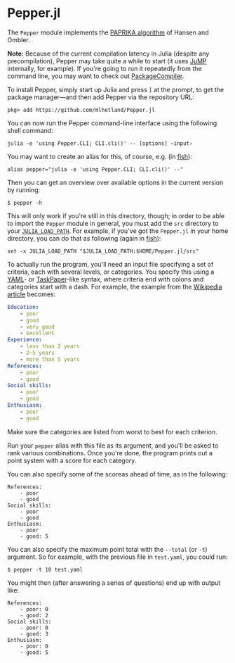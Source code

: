 # Pepper.jl

The `Pepper` module implements the [PAPRIKA algorithm][1] of Hansen and
Ombler.

**Note:** Because of the current compilation latency in Julia (despite any
precompilation), Pepper may take quite a while to start (it uses [JuMP][2]
internally, for example). If you're going to run it repeatedly from the
command line, you may want to check out [PackageCompiler][3].

To install Pepper, simply start up Julia and press `]` at the prompt, to get
the package manager—and then add Pepper via the repository URL:
```
pkg> add https://github.com/mlhetland/Pepper.jl
```

You can now run the Pepper command-line interface using the following shell
command:
```
julia -e 'using Pepper.CLI; CLI.cli()' -- [options] ‹input›
```
You may want to create an alias for this, of course, e.g. (in [fish][4]):
```
alias pepper="julia -e 'using Pepper.CLI; CLI.cli()' --"
```
Then you can get an overview over available options in the current version by
running:
```
$ pepper -h
```
This will only work if you're still in this directory, though; in order to be
able to import the `Pepper` module in general, you must add the `src`
directory to your [`JULIA_LOAD_PATH`][5]. For example, if you've got the
`Pepper.jl` in your home directory, you can do that as following (again in
[fish][4]):
```
set -x JULIA_LOAD_PATH "$JULIA_LOAD_PATH:$HOME/Pepper.jl/src"
```
To actually run the program, you'll need an input file specifying a set of
criteria, each with several levels, or categories. You specify this using a
[YAML][6]-  or [TaskPaper][7]-like syntax, where criteria end with colons and
categories start with a dash. For example, the example from the [Wikipedia
article][1] becomes:

```yaml
Education:
    - poor
    - good
    - very good
    - excellent
Experience:
    - less than 2 years
    - 2–5 years
    - more than 5 years
References:
    - poor
    - good
Social skills:
    - poor
    - good
Enthusiasm:
    - poor
    - good
```

Make sure the categories are listed from worst to best for each criterion.

Run your `pepper` alias with this file as its argument, and you'll be asked to
rank various combinations. Once you're done, the program prints out a point
system with a score for each category.

You can also specify some of the scoreas ahead of time, as in the following:

```
References:
    - poor
    - good
Social skills:
    - poor
    - good
Enthusiasm:
    - poor
    - good: 5
```

You can also specify the maximum point total with the `--total` (or `-t`)
argument. So for example, with the previous file in `test.yaml`, you could
run:

```
$ pepper -t 10 test.yaml
```

You might then (after answering a series of questions) end up with output
like:

```
References:
    - poor: 0
    - good: 2
Social skills:
    - poor: 0
    - good: 3
Enthusiasm:
    - poor: 0
    - good: 5
```

[1]: http://en.wikipedia.org/wiki/Potentially_all_pairwise_rankings_of_all_possible_alternatives
[2]: https://github.com/JuliaOpt/JuMP.jl
[3]: https://github.com/JuliaLang/PackageCompiler.jl
[4]: https://fishshell.com
[5]: https://docs.julialang.org/en/v1/manual/environment-variables/index.html
[6]: https://yaml.org
[7]: https://www.taskpaper.com
